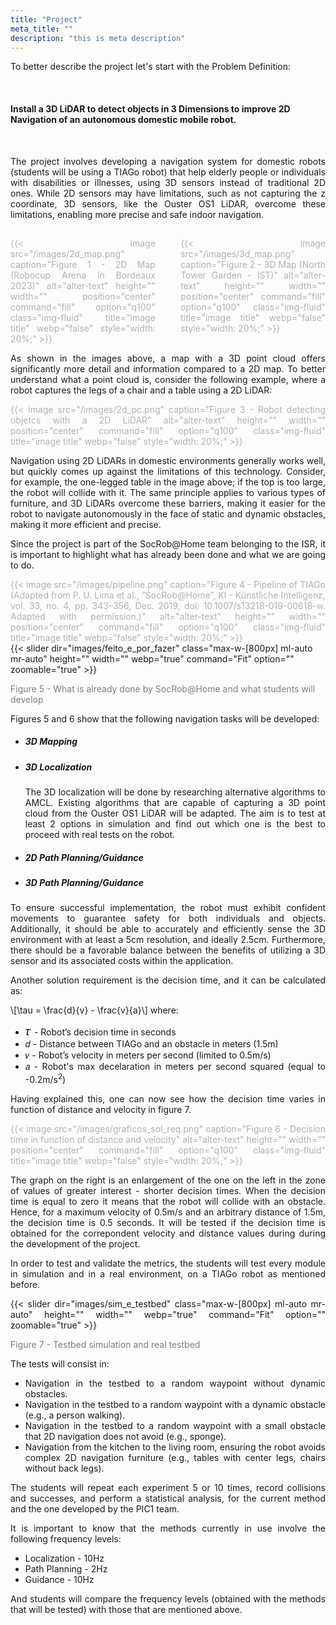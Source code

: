 ```yaml
---
title: "Project"
meta_title: ""
description: "this is meta description"
---
```


<div style="text-align: justify;">

To better describe the project let's start with the Problem Definition:
</div>
<br>

#### **Install a 3D LiDAR to detect objects in 3 Dimensions to improve 2D Navigation of an autonomous domestic mobile robot.**

<br>
<!-- Install a 3D LiDAR to detect objects in 3 Dimensions to improve 2D Navigation of an autonomous domestic mobile robot. -->

<div style="text-align: justify;">

The project involves developing a navigation system for domestic robots (students will be using a TIAGo robot) that help elderly people or individuals with disabilities or illnesses, using 3D sensors instead of traditional 2D ones. While 2D sensors may have limitations, such as not capturing the z coordinate, 3D sensors, like the Ouster OS1 LiDAR, overcome these limitations, enabling more precise and safe indoor navigation.

</div>

<div style="display: flex; align-items: flex-start;">
    <div style="flex: 1; color: #b4afb7; margin-top: 3%; margin-right:8%; text-align: justify;">
       {{< image src="/images/2d_map.png" caption="Figure 1 - 2D Map (Robocup Arena in Bordeaux 2023)" alt="alter-text" height="" width="" position="center" command="fill" option="q100" class="img-fluid" title="image title"  webp="false" style="width: 20%;" >}}
    </div>
    <div style="flex: 1; color: #b4afb7; margin-top: 3%; margin-right:0%; text-align: justify;">
        {{< image src="/images/3d_map.png" caption="Figure 2 - 3D Map (North Tower Garden - IST)" alt="alter-text" height="" width="" position="center" command="fill" option="q100" class="img-fluid" title="image title"  webp="false" style="width: 20%;" >}}
    </div>
</div>

<div style="text-align: justify;">

As shown in the images above, a map with a 3D point cloud offers significantly more detail and information compared to a 2D map. To better understand what a point cloud is, consider the following example, where a robot captures the legs of a chair and a table using a 2D LiDAR:

</div>

<div style="display: flex; align-items: flex-start;">
    <div style="flex: 1; color: #b4afb7; margin-top: 0%; margin-right:0%; text-align: justify;">
       {{< image src="/images/2d_pc.png" caption="Figure 3 - Robot detecting objetcs with a 2D LiDAR" alt="alter-text" height="" width="" position="center" command="fill" option="q100" class="img-fluid" title="image title"  webp="false" style="width: 20%;" >}}
    </div>
</div>

<div style="text-align: justify;">

Navigation using 2D LiDARs in domestic environments generally works well, but quickly comes up against the limitations of this technology. Consider, for example, the one-legged table in the image above; if the top is too large, the robot will collide with it. The same principle applies to various types of furniture, and 3D LiDARs overcome these barriers, making it easier for the robot to navigate autonomously in the face of static and dynamic obstacles, making it more efficient and precise.

Since the project is part of the SocRob@Home team belonging to the ISR, it is important to highlight what has already been done and what we are going to do. 

</div>

<div style="display: flex; align-items: flex-start;">
    <div style="flex: 1; color: #b4afb7; margin-top: 0%; margin-right:0%; text-align: justify;">
       {{< image src="/images/pipeline.png" caption="Figure 4 - Pipeline of TIAGo (Adapted from P. U. Lima et al., “SocRob@Home”, KI - Künstliche Intelligenz, vol. 33, no. 4, pp. 343–356, Dec. 2019, doi: 10.1007/s13218-019-00618-w. Adapted with permission.)" alt="alter-text" height="" width="" position="center" command="fill" option="q100" class="img-fluid" title="image title"  webp="false" style="width: 20%;" >}}
    </div>
</div>

<div class="image-slider-container">
    <div class="slider-wrapper">
        {{< slider dir="images/feito_e_por_fazer" class="max-w-[800px] ml-auto mr-auto" height="" width="" webp="true" command="Fit" option="" zoomable="true" >}}
    </div>
    <p class="caption" style="color: #7f7f7f; font-size: 14px;">Figure 5 - What is already done by SocRob@Home and what students will develop</p>
</div>

<div style="text-align: justify;">

Figures 5 and 6 show that the following navigation tasks will be developed: 

- ##### 3D Mapping
- ##### 3D Localization

    The 3D localization will be done by researching alternative algorithms to AMCL. Existing algorithms that are capable of capturing a 3D point cloud from the Ouster OS1 LiDAR will be adapted. The aim is to test at least 2 options in simulation and find out which one is the best to proceed with real tests on the robot.

- ##### 2D Path Planning/Guidance
- ##### 3D Path Planning/Guidance

</div>

<div style="text-align: justify;">

To ensure successful implementation, the robot must exhibit confident movements to guarantee safety for both individuals and objects. Additionally, it should be able to accurately and efficiently sense the 3D environment with at least a 5cm resolution, and ideally 2.5cm. Furthermore, there should be a favorable balance between the benefits of utilizing a 3D sensor and its associated costs within the application.

Another solution requirement is the decision time, and it can be calculated as:

\\[\tau = \frac{d}{v} - \frac{v}{a}\\] 
where:
- <span style="font-size: 130%;">𝜏 </span> - Robot’s decision time in seconds 
- <span style="font-family: 'Times New Roman', Times, serif;">𝑑</span> - Distance between TIAGo and an obstacle in meters (1.5m)
- <span style="font-family: 'Times New Roman', Times, serif;">𝑣</span> - Robot’s velocity in meters per second (limited to 0.5m/s)
- <span style="font-family: 'Times New Roman', Times, serif;">𝑎</span> - Robot's max decelaration in meters per second squared (equal to -0.2m/s<sup>2</sup>)

Having explained this, one can now see how the decision time varies in function of distance and velocity in figure 7.

<div style="display: flex; align-items: flex-start;">
    <div style="flex: 1; color: #b4afb7; margin-top: 0%; margin-right:0%; text-align: justify;">
       {{< image src="/images/graficos_sol_req.png" caption="Figure 6 - Decision time in function of distance and velocity" alt="alter-text" height="" width="" position="center" command="fill" option="q100" class="img-fluid" title="image title"  webp="false" style="width: 20%;" >}}
    </div>
</div>

The graph on the right is an enlargement of the one on the left in the zone of values of greater interest - shorter decision times. When the decision time is equal to zero it means that the robot will collide with an obstacle.
Hence, for a maximum velocity of 0.5m/s and an arbitrary distance of 1.5m, the decision time is 0.5 seconds.
It will be tested if the decision time is obtained for the correpondent velocity and distance values during during the development of the project.

In order to test and validate the metrics, the students will test every module in simulation and in a real environment, on a TIAGo robot as mentioned before.

<div class="image-slider-container">
    <div class="slider-wrapper">
        {{< slider dir="images/sim_e_testbed" class="max-w-[800px] ml-auto mr-auto" height="" width="" webp="true" command="Fit" option="" zoomable="true" >}}
    </div>
    <p class="caption" style="color: #7f7f7f; font-size: 14px;">Figure 7 - Testbed simulation and real testbed</p>
</div>

The tests will consist in:
- Navigation in the testbed to a random waypoint without dynamic obstacles.
- Navigation in the testbed to a random waypoint with a dynamic obstacle (e.g., a person walking).
- Navigation in the testbed to a random waypoint with a small obstacle that 2D navigation does not avoid (e.g., sponge).
- Navigation from the kitchen to the living room, ensuring the robot avoids complex 2D navigation furniture (e.g., tables with center legs, chairs without back legs).

The students will repeat each experiment 5 or 10 times, record collisions and successes, and perform a statistical analysis, for the current method and the one developed by the PIC1 team.

It is important to know that the methods currently in use involve the following frequency levels: 
- Localization - 10Hz 
- Path Planning - 2Hz 
- Guidance - 10Hz

And students will compare the frequency levels (obtained with the methods that will be tested) with those that are mentioned above.

</div>

